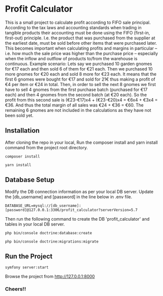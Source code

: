 # Profit Calculator
This is a small project to calculate profit according to FIFO sale principal. 
According to the tax laws and accounting standards when trading in tangible products their accounting
must be done using the FIFO (first-in, first-out) principle. I.e. the product that was purchased from the
supplier at the earliest date, must be sold before other items that were purchased later.
This becomes important when calculating profits and margins in particular – i.e. how much the sale
price was higher than the purchase price – especially when the inflow and outflow of products to/from
the warehouse is continuous.
Example scenario: Lets say we purchased 10 garden gnomes for €17 each and then sold 6 of them for
€21 each. Then we purchased 10 more gnomes for €20 each and sold 8 more for €23 each.
It means that the first 6 gnomes were bought for €17 and sold for 21€ thus making a profit of €4 per
item or €24 in total. Then, in order to sell the next 8 gnomes we first have to sell 4 gnomes from the first
purchase batch (purchased for €17 each) and then 4 gnomes from the second batch (at €20 each). So
the profit from this second sale is (€23-€17)x4 + (€23-€20)x4 = €6x4 + €3x4 = €36. And thus the total
margin of all sales was €24 + €36 = €60.
The remaining 6 gnomes are not included in the calculations as they have not been sold yet.

## Installation
After cloning the repo in your local, Run the composer install and yarn install command from the project root directory.

`composer install`

`yarn install`

## Database Setup
Modify the DB connection information as per your local DB server. Update the [db_username] and [password] in the line below in .env file.

`DATABASE_URL=mysql://[db_username]:[password]@127.0.0.1:3306/profit_calculator?serverVersion=5.7`

Then run the following command to create the DB 'profit_calculator' and tables in your local DB server.

`php bin/console doctrine:database:create`

`php bin/console doctrine:migrations:migrate`

## Run the Project

`symfony server:start`

Browse the project from http://127.0.0.1:8000

### Cheers!!


